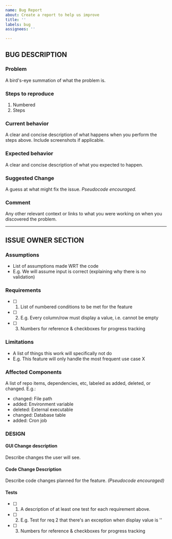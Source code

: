 ```yaml
---
name: Bug Report
about: Create a report to help us improve
title: ''
labels: bug
assignees: ''

---
```


<!-- markdownlint-disable-next-line first-line-heading -->
## BUG DESCRIPTION

### Problem

A bird's-eye summation of what the problem is.

### Steps to reproduce

1. Numbered
2. Steps

### Current behavior

A clear and concise description of what happens when you perform the steps
above.  Include screenshots if applicable.

### Expected behavior

A clear and concise description of what you expected to happen.

### Suggested Change

A guess at what might fix the issue.  *Pseudocode encouraged.*

### Comment

Any other relevant context or links to what you were working on when you
discovered the problem.

-----

## ISSUE OWNER SECTION

### Assumptions

- List of assumptions made WRT the code
- E.g. We will assume input is correct (explaining why there is no validation)

### Requirements

- [ ] 1. List of numbered conditions to be met for the feature
- [ ] 2. E.g. Every column/row must display a value, i.e. cannot be empty
- [ ] 3. Numbers for reference & checkboxes for progress tracking

### Limitations

- A list of things this work will specifically not do
- E.g. This feature will only handle the most frequent use case X

### Affected Components

A list of repo items, dependencies, etc, labeled as added, deleted, or changed.
E.g.:

- changed: File path
- added: Environment variable
- deleted: External executable
- changed: Database table
- added: Cron job

### DESIGN

#### GUI Change description

Describe changes the user will see.

#### Code Change Description

Describe code changes planned for the feature. *(Pseudocode encouraged)*

#### Tests

- [ ] 1. A description of at least one test for each requirement above.
- [ ] 2. E.g. Test for req 2 that there's an exception when display value is ''
- [ ] 3. Numbers for reference & checkboxes for progress tracking
